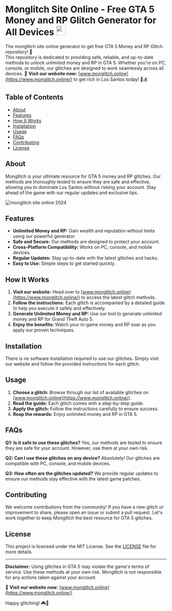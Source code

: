 <h1>Monglitch Site Online - Free GTA 5 Money and RP Glitch Generator for All Devices <img src="https://emojis.slackmojis.com/emojis/images/1531849430/4246/blob-sunglasses.gif?1531849430" width="30"/></h1>

The monglitch site online generator to get free GTA 5 Money and RP Glitch repository! 🚀 <br>This repository is dedicated to providing safe, reliable, and up-to-date methods to unlock unlimited money and RP in GTA 5. Whether you're on PC, console, or mobile, our glitches are designed to work seamlessly across all devices. 🔗 **Visit our website now:** [www.monglitch.online](https://www.monglitch.online/) to get rich in Los Santos today! 💸💰

## Table of Contents
- [About](#about)
- [Features](#features)
- [How It Works](#how-it-works)
- [Installation](#installation)
- [Usage](#usage)
- [FAQs](#faqs)
- [Contributing](#contributing)
- [License](#license)

## About

Monglitch is your ultimate resource for GTA 5 money and RP glitches. Our methods are thoroughly tested to ensure they are safe and effective, allowing you to dominate Los Santos without risking your account. Stay ahead of the game with our regular updates and exclusive tips.

<img src="https://ik.imagekit.io/oo3qmoopl/monglitch_site_online_banner.jpg?updatedAt=1717597292115" width="auto" alt="monglitch site online 2024" />

## Features

- **Unlimited Money and RP:** Gain wealth and reputation without limits using our powerful generator.
- **Safe and Secure:** Our methods are designed to protect your account.
- **Cross-Platform Compatibility:** Works on PC, console, and mobile devices.
- **Regular Updates:** Stay up-to-date with the latest glitches and hacks.
- **Easy to Use:** Simple steps to get started quickly.

## How It Works

1. **Visit our website:** Head over to [www.monglitch.online](https://www.monglitch.online/) to access the latest glitch methods.
2. **Follow the instructions:** Each glitch is accompanied by a detailed guide to help you execute it safely and effectively.
3. **Generate Unlimited Money and RP:** Use our tool to generate unlimited money and RP for Grand Theft Auto 5.
4. **Enjoy the benefits:** Watch your in-game money and RP soar as you apply our proven techniques.

## Installation

There is no software installation required to use our glitches. Simply visit our website and follow the provided instructions for each glitch.

## Usage

1. **Choose a glitch:** Browse through our list of available glitches on [www.monglitch.online](https://www.monglitch.online/).
2. **Read the guide:** Each glitch comes with a step-by-step guide.
3. **Apply the glitch:** Follow the instructions carefully to ensure success.
4. **Reap the rewards:** Enjoy unlimited money and RP in GTA 5.

## FAQs

**Q1: Is it safe to use these glitches?**
Yes, our methods are tested to ensure they are safe for your account. However, use them at your own risk.

**Q2: Can I use these glitches on any device?**
Absolutely! Our glitches are compatible with PC, console, and mobile devices.

**Q3: How often are the glitches updated?**
We provide regular updates to ensure our methods stay effective with the latest game patches.

## Contributing

We welcome contributions from the community! If you have a new glitch or improvement to share, please open an issue or submit a pull request. Let's work together to keep Monglitch the best resource for GTA 5 glitches.

## License

This project is licensed under the MIT License. See the [LICENSE](LICENSE) file for more details.

---

**Disclaimer:** Using glitches in GTA 5 may violate the game's terms of service. Use these methods at your own risk. Monglitch is not responsible for any actions taken against your account.

🔗 **Visit our website now:** [www.monglitch.online](https://www.monglitch.online/)

Happy glitching! 🎮💸
